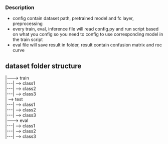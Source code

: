 ### Description
* config contain dataset path, pretrained model and fc layer, preprocessing
* every train, eval, inference file will read config.py and run script based on what you config so you need to config to use corresponding model in the train script<br>
* eval file will save result in folder, result contain confusion matrix and roc curve

## dataset folder structure
|---> train <br>
|---| --> class1 <br>
|---| --> class2 <br>
|---| --> class3 <br>
| --> test <br>
|---| --> class1 <br>
|---| --> class2 <br>
|---| --> class3 <br>
|---> eval <br>
|---| --> class1 <br>
|---| --> class2 <br>
|---| --> class3 <br>
